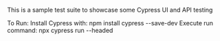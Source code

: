 This is a sample test suite to showcase some Cypress UI and API testing

To Run:
    Install Cypress with: npm install cypress --save-dev
    Execute run command: npx cypress run --headed
